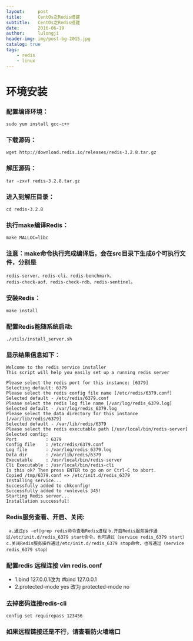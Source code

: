 ```yaml
---
layout:     post
title:      CentOs之Redis搭建
subtitle:   CentOs之Redis搭建
date:       2016-06-19
author:     lulongji
header-img: img/post-bg-2015.jpg
catalog: true
tags:
    - redis
    - linux
---
```


# 环境安装

### 配置编译环境：
    sudo yum install gcc-c++
    
### 下载源码：
    wget http://download.redis.io/releases/redis-3.2.8.tar.gz

### 解压源码：
    tar -zxvf redis-3.2.8.tar.gz

### 进入到解压目录：
    cd redis-3.2.8

### 执行make编译Redis：
    make MALLOC=libc

### 注意：make命令执行完成编译后，会在src目录下生成6个可执行文件，分别是
    redis-server、redis-cli、redis-benchmark、          
    redis-check-aof、redis-check-rdb、redis-sentinel。

### 安装Redis：
    make install 
    
### 配置Redis能随系统启动:
    ./utils/install_server.sh

### 显示结果信息如下：
    Welcome to the redis service installer
    This script will help you easily set up a running redis server

    Please select the redis port for this instance: [6379] 
    Selecting default: 6379
    Please select the redis config file name [/etc/redis/6379.conf] 
    Selected default - /etc/redis/6379.conf
    Please select the redis log file name [/var/log/redis_6379.log] 
    Selected default - /var/log/redis_6379.log
    Please select the data directory for this instance [/var/lib/redis/6379] 
    Selected default - /var/lib/redis/6379
    Please select the redis executable path [/usr/local/bin/redis-server] 
    Selected config:
    Port           : 6379
    Config file    : /etc/redis/6379.conf
    Log file       : /var/log/redis_6379.log
    Data dir       : /var/lib/redis/6379
    Executable     : /usr/local/bin/redis-server
    Cli Executable : /usr/local/bin/redis-cli
    Is this ok? Then press ENTER to go on or Ctrl-C to abort.
    Copied /tmp/6379.conf => /etc/init.d/redis_6379
    Installing service...
    Successfully added to chkconfig!
    Successfully added to runlevels 345!
    Starting Redis server...
    Installation successful!


### Redis服务查看、开启、关闭:
``` a.通过ps -ef|grep redis命令查看Redis进程```
```b.开启Redis服务操作通过/etc/init.d/redis_6379 start命令，也可通过（service redis_6379 start）```
```c.关闭Redis服务操作通过/etc/init.d/redis_6379 stop命令，也可通过（service redis_6379 stop）```

### 配置redis 远程连接 vim redis.conf
- 1.bind 127.0.0.1改为 #bind 127.0.0.1
- 2.protected-mode yes 改为 protected-mode no

### 去掉密码连接redis-cli
    config set requirepass 123456

### 如果远程链接还是不行，请查看防火墙端口


